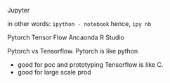 Jupyter


in other words: 
`ipython - notebook`
hence, `ipy nb`


Pytorch
Tensor Flow
Ancaonda
R Studio 


Pytorch vs Tensorflow. 
Pytorch is like python
- good for poc and prototyping
Tensorflow is like C. 
- good for large scale prod